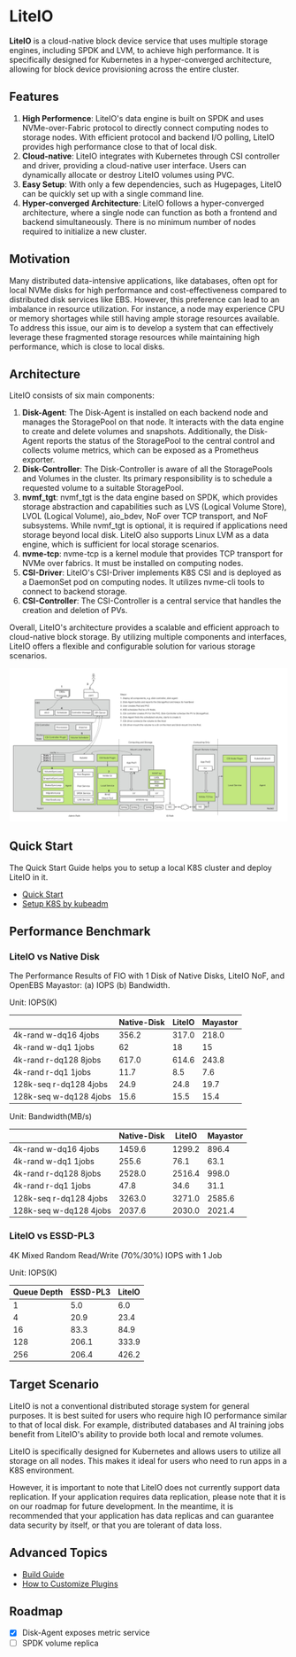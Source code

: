 # LiteIO 

**LiteIO** is a cloud-native block device service that uses multiple storage engines, including SPDK and LVM, to achieve high performance. It is specifically designed for Kubernetes in a hyper-converged architecture, allowing for block device provisioning across the entire cluster.

## Features

1. **High Performence**: LiteIO's data engine is built on SPDK and uses NVMe-over-Fabric protocol to directly connect computing nodes to storage nodes. With efficient protocol and backend I/O polling, LiteIO provides high performance close to that of local disk.
2. **Cloud-native**: LiteIO integrates with Kubernetes through CSI controller and driver, providing a cloud-native user interface. Users can dynamically allocate or destroy LiteIO volumes using PVC.
3. **Easy Setup**: With only a few dependencies, such as Hugepages, LiteIO can be quickly set up with a single command line.
4. **Hyper-converged Architecture**: LiteIO follows a hyper-converged architecture, where a single node can function as both a frontend and backend simultaneously. There is no minimum number of nodes required to initialize a new cluster.

## Motivation

Many distributed data-intensive applications, like databases, often opt for local NVMe disks for high performance and cost-effectiveness compared to distributed disk services like EBS. However, this preference can lead to an imbalance in resource utilization. For instance, a node may experience CPU or memory shortages while still having ample storage resources available. To address this issue, our aim is to develop a system that can effectively leverage these fragmented storage resources while maintaining high performance, which is close to local disks.

## Architecture

LiteIO consists of six main components:

1. **Disk-Agent**: The Disk-Agent is installed on each backend node and manages the StoragePool on that node. It interacts with the data engine to create and delete volumes and snapshots. Additionally, the Disk-Agent reports the status of the StoragePool to the central control and collects volume metrics, which can be exposed as a Prometheus exporter.
2. **Disk-Controller**: The Disk-Controller is aware of all the StoragePools and Volumes in the cluster. Its primary responsibility is to schedule a requested volume to a suitable StoragePool.
3. **nvmf_tgt**: nvmf_tgt is the data engine based on SPDK, which provides storage abstraction and capabilities such as LVS (Logical Volume Store), LVOL (Logical Volume), aio_bdev, NoF over TCP transport, and NoF subsystems. While nvmf_tgt is optional, it is required if applications need storage beyond local disk. LiteIO also supports Linux LVM as a data engine, which is sufficient for local storage scenarios.
4. **nvme-tcp**: nvme-tcp is a kernel module that provides TCP transport for NVMe over fabrics. It must be installed on computing nodes.
5. **CSI-Driver**: LiteIO's CSI-Driver implements K8S CSI and is deployed as a DaemonSet pod on computing nodes. It utilizes nvme-cli tools to connect to backend storage.
6. **CSI-Controller**: The CSI-Controller is a central service that handles the creation and deletion of PVs.

Overall, LiteIO's architecture provides a scalable and efficient approach to cloud-native block storage. By utilizing multiple components and interfaces, LiteIO offers a flexible and configurable solution for various storage scenarios.

![](doc/image/architecture.jpg)

## Quick Start

The Quick Start Guide helps you to setup a local K8S cluster and deploy LiteIO in it.

- [Quick Start](doc/en/quick-start.md)
- [Setup K8S by kubeadm](doc/en/kubeadm-install.md)

## Performance Benchmark

### LiteIO vs Native Disk

The Performance Results of FIO with 1 Disk of Native Disks, LiteIO NoF, and OpenEBS Mayastor: (a) IOPS (b) Bandwidth.

Unit: IOPS(K)

|                        | Native-Disk | LiteIO | Mayastor |
|------------------------|-------------|----------|----------|
| 4k-rand w-dq16 4jobs   | 356.2       | 317.0    | 218.0    |
| 4k-rand w-dq1 1jobs    | 62          | 18       | 15       |
| 4k-rand r-dq128 8jobs  | 617.0       | 614.6    | 243.8    |
| 4k-rand r-dq1 1jobs    | 11.7        | 8.5      | 7.6      |
| 128k-seq r-dq128 4jobs | 24.9        | 24.8     | 19.7     |
| 128k-seq w-dq128 4jobs | 15.6        | 15.5     | 15.4     |


Unit: Bandwidth(MB/s)

|                        | Native-Disk | LiteIO | Mayastor |
|------------------------|-------------|----------|----------|
| 4k-rand w-dq16 4jobs   | 1459.6      | 1299.2   | 896.4    |
| 4k-rand w-dq1 1jobs    | 255.6       | 76.1     | 63.1     |
| 4k-rand r-dq128 8jobs  | 2528.0      | 2516.4   | 998.0    |
| 4k-rand r-dq1 1jobs    | 47.8        | 34.6     | 31.1     |
| 128k-seq r-dq128 4jobs | 3263.0      | 3271.0   | 2585.6   |
| 128k-seq w-dq128 4jobs | 2037.6      | 2030.0   | 2021.4   |

### LiteIO vs ESSD-PL3

4K Mixed Random Read/Write (70%/30%) IOPS with 1 Job

Unit: IOPS(K)

| Queue Depth | ESSD-PL3 | LiteIO |
|-------------|----------|----------|
| 1           | 5.0      | 6.0      |
| 4           | 20.9     | 23.4     |
| 16          | 83.3     | 84.9     |
| 128         | 206.1    | 333.9    |
| 256         | 206.4    | 426.2    |


## Target Scenario

LiteIO is not a conventional distributed storage system for general purposes. It is best suited for users who require high IO performance similar to that of local disk. For example, distributed databases and AI training jobs benefit from LiteIO's ability to provide both local and remote volumes.

LiteIO is specifically designed for Kubernetes and allows users to utilize all storage on all nodes. This makes it ideal for users who need to run apps in a K8S environment.

However, it is important to note that LiteIO does not currently support data replication. If your application requires data replication, please note that it is on our roadmap for future development. In the meantime, it is recommended that your application has data replicas and can guarantee data security by itself, or that you are tolerant of data loss.

## Advanced Topics

- [Build Guide](doc/en/build.md)
- [How to Customize Plugins](doc/en/plugins.md)


## Roadmap

- [x] Disk-Agent exposes metric service
- [ ] SPDK volume replica
